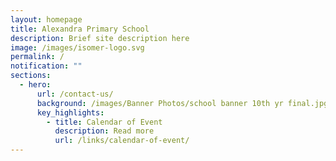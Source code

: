 ```yaml
---
layout: homepage
title: Alexandra Primary School
description: Brief site description here
image: /images/isomer-logo.svg
permalink: /
notification: ""
sections:
  - hero:
      url: /contact-us/
      background: /images/Banner Photos/school banner 10th yr final.jpg
      key_highlights:
        - title: Calendar of Event
          description: Read more
          url: /links/calendar-of-event/
---
```

